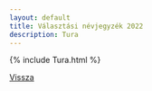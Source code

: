 ```yaml
---
layout: default
title: Választási névjegyzék 2022
description: Tura
---
```


{% include Tura.html %}

[Vissza](./)